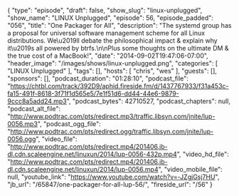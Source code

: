 {
  "type": "episode",
  "draft": false,
  "show_slug": "linux-unplugged",
  "show_name": "LINUX Unplugged",
  "episode": 56,
  "episode_padded": "056",
  "title": "One Packager for All",
  "description": "The systemd group has a proposal for universal software management scheme for all Linux distributions. We\u2019ll debate the philosophical impact & explain why it\u2019s all powered by btrfs.\n\nPlus some thoughts on the ultimate DM & the true cost of a MacBook!",
  "date": "2014-09-02T19:47:06-07:00",
  "header_image": "/images/shows/linux-unplugged.png",
  "categories": [
    "LINUX Unplugged"
  ],
  "tags": [],
  "hosts": [
    "chris",
    "wes"
  ],
  "guests": [],
  "sponsors": [],
  "podcast_duration": "01:28:10",
  "podcast_file": "https://chtbl.com/track/392D9/aphid.fireside.fm/d/1437767933/f31a453c-fa15-491f-8618-3f71f1d565e5/7e1f51d6-dd44-44e6-9879-9ccc8a5add24.mp3",
  "podcast_bytes": 42710527,
  "podcast_chapters": null,
  "podcast_alt_file": "http://www.podtrac.com/pts/redirect.mp3/traffic.libsyn.com/jnite/lup-0056.mp3",
  "podcast_ogg_file": "http://www.podtrac.com/pts/redirect.ogg/traffic.libsyn.com/jnite/lup-0056.ogg",
  "video_file": "http://www.podtrac.com/pts/redirect.mp4/201406.jb-dl.cdn.scaleengine.net/linuxun/2014/lup-0056-432p.mp4",
  "video_hd_file": "http://www.podtrac.com/pts/redirect.mp4/201406.jb-dl.cdn.scaleengine.net/linuxun/2014/lup-0056.mp4",
  "video_mobile_file": null,
  "youtube_link": "https://www.youtube.com/watch?v=-JZgjGsj7HU",
  "jb_url": "/65847/one-packager-for-all-lup-56/",
  "fireside_url": "/56"
}

